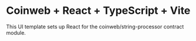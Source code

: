 # Coinweb + React + TypeScript + Vite

This UI template sets up React for the coinweb/string-processor contract module.
